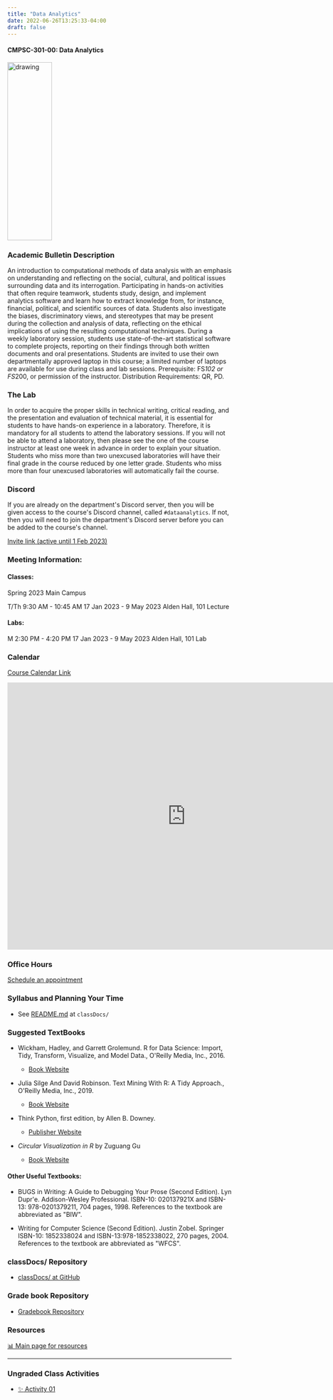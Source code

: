 ```yaml
---
title: "Data Analytics"
date: 2022-06-26T13:25:33-04:00
draft: false
---
```

#### CMPSC-301-00: Data Analytics

<img src="/images/dataanalytics/volcano.png" alt="drawing" width="100" height="400"/>


### Academic Bulletin Description

An introduction to computational methods of data analysis with an emphasis on understanding and reflecting on the social, cultural, and political issues surrounding data and its interrogation. Participating in hands-on activities that often require teamwork, students study, design, and implement analytics software and learn how to extract knowledge from, for instance, financial, political, and scientific sources of data. Students also investigate the biases, discriminatory views, and stereotypes that may be present during the collection and analysis of data, reflecting on the ethical implications of using the resulting computational techniques. During a weekly laboratory session, students use state-of-the-art statistical software to complete projects, reporting on their findings through both written documents and oral presentations. Students are invited to use their own departmentally approved laptop in this course; a limited number of laptops are available for use during class and lab sessions. Prerequisite: FS*102 or FS*200, or permission of the instructor. Distribution Requirements: QR, PD.

<!-- Former Description: An introduction to computational and analytical methods for finding patterns in large data sets. Using statistical procedures that they design and implement in programming environments, students extract knowledge from financial, political, scientific, and other data sources, exploring the issues of power and privilege that emerge from their discoveries. Students also learn to contrast their own perspectives with the ones identified by their analyses, reflecting on the ethical consequences of using the power that originates from computationally derived knowledge. During a weekly laboratory session students employ state-of-the-art statistical software to complete projects, reporting on their findings through both written documents and oral presentations. -->

### The Lab

In order to acquire the proper skills in technical writing, critical reading, and the presentation and evaluation of technical material, it is essential for students to have hands-on experience in a laboratory. Therefore, it is mandatory for all students to attend the laboratory sessions. If you will not be able to attend a laboratory, then please see the one of the course instructor at least one week in advance in order to explain your situation. Students who miss more than two unexcused laboratories will have their final grade in the course reduced by one letter grade. Students who miss more than four unexcused laboratories will automatically fail the course.

### Discord

If you are already on the department's Discord server, then you will be given access to the course's Discord channel, called `#dataanalytics`. If not, then you will need to join the department's Discord server before you can be added to the course's channel.

[Invite link (active until 1 Feb 2023)](https://discord.gg/u7qfs7gG)

### Meeting Information:

#### Classes:

Spring 2023
Main Campus

T/Th 9:30 AM - 10:45 AM
17 Jan 2023 - 9 May 2023
Alden Hall, 101 Lecture

#### Labs:

M 2:30 PM - 4:20 PM
17 Jan 2023 - 9 May 2023
Alden Hall, 101 Lab

### Calendar

[Course Calendar Link](https://calendar.google.com/calendar/u/0?cid=Y19hNTg4ZDZiYjQzZDUxYWNiMTJhZjhjMDZhOGVjMWQwOGQyZDQ4YmQ3NDNmNWQ5ZTE0YmFmNzMwYmM3ZDc3NGIzQGdyb3VwLmNhbGVuZGFyLmdvb2dsZS5jb20)

<iframe src="https://calendar.google.com/calendar/embed?src=c_a588d6bb43d51acb12af8c06a8ec1d08d2d48bd743f5d9e14baf730bc7d774b3%40group.calendar.google.com&ctz=America%2FNew_York" style="border: 0" width="800" height="600" frameborder="0" scrolling="no"></iframe>

### Office Hours

[Schedule an appointment](/contactandabout/)

### Syllabus and Planning Your Time

* See [README.md](https://github.com/CMPSC-301-Allegheny-College-Spring-2023/classDocs/blob/main/README.md) at `classDocs/`

### Suggested TextBooks

* Wickham, Hadley, and Garrett Grolemund. R for Data Science: Import, Tidy, Transform, Visualize, and Model Data., O'Reilly Media, Inc., 2016.

  + [Book Website](https://r4ds.had.co.nz/)

* Julia Silge And David Robinson. Text Mining With R: A Tidy Approach., O'Reilly Media, Inc., 2019.
  + [Book Website](https://www.tidytextmining.com/)

* Think Python, first edition, by Allen B. Downey.
  + [Publisher Website](https://greenteapress.com/wp/)

* _Circular Visualization in R_ by Zuguang Gu
  + [Book Website](https://jokergoo.github.io/circlize_book/book/introduction.html)

#### Other Useful Textbooks:

* BUGS in Writing: A Guide to Debugging Your Prose (Second Edition). Lyn Dupr\'e. Addison-Wesley Professional. ISBN-10: 020137921X and ISBN-13: 978-0201379211, 704 pages, 1998. References to the textbook are abbreviated as "BIW".

* Writing for Computer Science (Second Edition). Justin Zobel. Springer ISBN-10: 1852338024 and ISBN-13:978-1852338022, 270 pages, 2004. References to the textbook are abbreviated as "WFCS".

### classDocs/ Repository

* <a href="https://github.com/CMPSC-301-Allegheny-College-Spring-2023/classDocs" target="_blank">classDocs/ at GitHub</a>

<!-- * [classDocs/ at GitHub](https://github.com/CMPSC-301-Allegheny-College-Spring-2023/classDocs) -->

### Grade book Repository

<!-- * [GradeBook repository](https://classroom.github.com/a/9QhtvWWZ) -->
* <a href="https://classroom.github.com/a/9QhtvWWZ" target="_blank">Gradebook Repository</a>
### Resources

[:bar_chart: Main page for resources](/resources/) 

---

### Ungraded Class Activities

 + [:sparkles: Activity 01](/base/dataanalytics/activity01)
